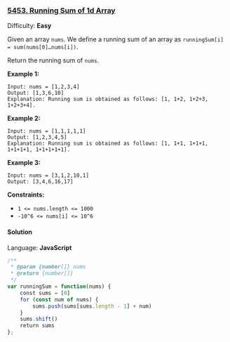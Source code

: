 ### [5453\. Running Sum of 1d Array](https://leetcode.com/problems/running-sum-of-1d-array/)

Difficulty: **Easy**


Given an array `nums`. We define a running sum of an array as `runningSum[i] = sum(nums[0]…nums[i])`.

Return the running sum of `nums`.

**Example 1:**

```
Input: nums = [1,2,3,4]
Output: [1,3,6,10]
Explanation: Running sum is obtained as follows: [1, 1+2, 1+2+3, 1+2+3+4].
```

**Example 2:**

```
Input: nums = [1,1,1,1,1]
Output: [1,2,3,4,5]
Explanation: Running sum is obtained as follows: [1, 1+1, 1+1+1, 1+1+1+1, 1+1+1+1+1].
```

**Example 3:**

```
Input: nums = [3,1,2,10,1]
Output: [3,4,6,16,17]
```

**Constraints:**

*   `1 <= nums.length <= 1000`
*   `-10^6 <= nums[i] <= 10^6`


#### Solution

Language: **JavaScript**

```javascript
/**
 * @param {number[]} nums
 * @return {number[]}
 */
var runningSum = function(nums) {
    const sums = [0]
    for (const num of nums) {
        sums.push(sums[sums.length - 1] + num)
    }
    sums.shift()
    return sums
};
```